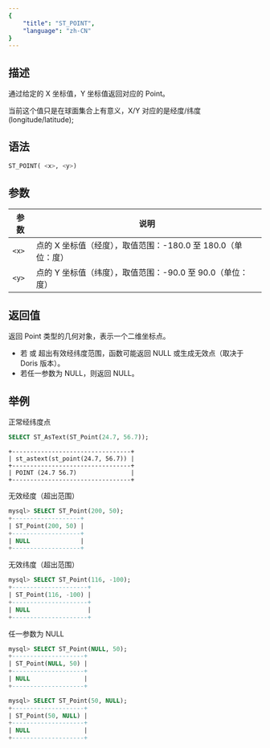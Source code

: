 ```yaml
---
{
    "title": "ST_POINT",
    "language": "zh-CN"
}
---
```


## 描述

通过给定的 X 坐标值，Y 坐标值返回对应的 Point。

当前这个值只是在球面集合上有意义，X/Y 对应的是经度/纬度 (longitude/latitude);

## 语法

```sql
ST_POINT( <x>, <y>)
```
## 参数

| 参数  | 说明  |
|-----|-----|
| `<x>` | 点的 X 坐标值（经度），取值范围：-180.0 至 180.0（单位：度） |
| `<y>` | 点的 Y 坐标值（纬度），取值范围：-90.0 至 90.0（单位：度） |

## 返回值

返回 Point 类型的几何对象，表示一个二维坐标点。

- 若 <x> 或 <y> 超出有效经纬度范围，函数可能返回 NULL 或生成无效点（取决于 Doris 版本）。
- 若任一参数为 NULL，则返回 NULL。

## 举例

正常经纬度点

```sql
SELECT ST_AsText(ST_Point(24.7, 56.7));
```

```text
+---------------------------------+
| st_astext(st_point(24.7, 56.7)) |
+---------------------------------+
| POINT (24.7 56.7)               |
+---------------------------------+
```

无效经度（超出范围）

```sql
mysql> SELECT ST_Point(200, 50);
+-------------------+
| ST_Point(200, 50) |
+-------------------+
| NULL              |
+-------------------+
```

无效纬度（超出范围）

```sql
mysql> SELECT ST_Point(116, -100);
+---------------------+
| ST_Point(116, -100) |
+---------------------+
| NULL                |
+---------------------+
```

任一参数为 NULL

```sql
mysql> SELECT ST_Point(NULL, 50);
+--------------------+
| ST_Point(NULL, 50) |
+--------------------+
| NULL               |
+--------------------+
```

```sql
mysql> SELECT ST_Point(50, NULL);
+--------------------+
| ST_Point(50, NULL) |
+--------------------+
| NULL               |
+--------------------+

```

